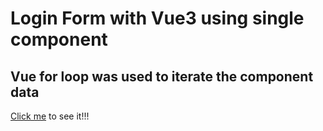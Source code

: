 # Login Form with Vue3 using single component
## Vue for loop was used to iterate the component data
[Click me](https://m-ray47.github.io/vue3-login-app/) to see it!!!
